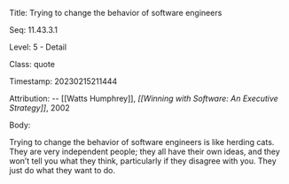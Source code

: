 Title:  Trying to change the behavior of software engineers

Seq:    11.43.3.1

Level:  5 - Detail

Class:  quote

Timestamp: 20230215211444

Attribution: -- [[Watts Humphrey]], *[[Winning with Software: An Executive Strategy]]*, 2002

Body:

Trying to change the behavior of software engineers is like herding cats. They are very independent people; they all have their own ideas, and they won’t tell you what they think, particularly if they disagree with you. They just do what they want to do.

